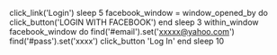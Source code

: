
click_link('Login')
sleep 5
facebook_window = window_opened_by do
	click_button('LOGIN WITH FACEBOOK')
end
sleep 3
within_window facebook_window do
  find('#email').set('xxxxx@yahoo.com')
  find('#pass').set('xxxx')
  click_button 'Log In'
end
sleep 10